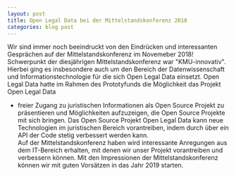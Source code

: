 ```yaml
---
layout: post
title: Open Legal Data bei der Mittelstandskonferenz 2018 
categories: blog post 
---
```


Wir sind immer noch beeindruckt von den Eindrücken und interessanten Gesprächen auf der Mittelstandskonferenz im Novemeber 2018!
Schwerpunkt der diesjährigen Mittelstandskonferenz war "KMU-innovativ". Hierbei ging es insbesondere auch um den Bereich der 
Datenwissenschaft und Informationstechnologie für die sich Open Legal Data einsetzt. 
Open Legal Data hatte im Rahmen des Prototyfunds die Möglichkeit das Projekt Open Legal Data
- freier Zugang zu juristischen Informationen als Open Source Projekt zu präsentieren und Möglichkeiten aufzuzeigen, die Open Source Projekte mit sich bringen. Das Open Source Projekt Open Legal Data kann neue Technologien im juristischen Bereich vorantreiben, indem durch über ein API der Code stetig verbessert werden kann.  
Auf der Mittelstandskonferenz haben wird interessante Anregungen aus dem IT-Bereich erhalten, 
mit denen wir unser Projekt vorantreiben und verbessern können. 
Mit den Impressionen der Mittelstandskonferenz können wir mit guten Vorsätzen in das Jahr 2019 starten. 
